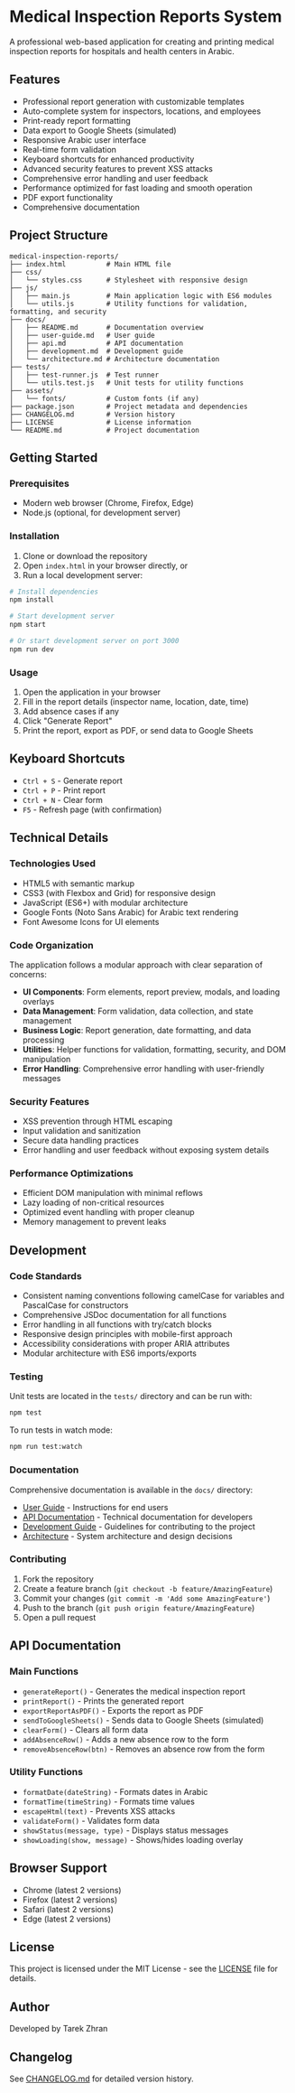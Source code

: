 # Medical Inspection Reports System

A professional web-based application for creating and printing medical inspection reports for hospitals and health centers in Arabic.

## Features

- Professional report generation with customizable templates
- Auto-complete system for inspectors, locations, and employees
- Print-ready report formatting
- Data export to Google Sheets (simulated)
- Responsive Arabic user interface
- Real-time form validation
- Keyboard shortcuts for enhanced productivity
- Advanced security features to prevent XSS attacks
- Comprehensive error handling and user feedback
- Performance optimized for fast loading and smooth operation
- PDF export functionality
- Comprehensive documentation

## Project Structure

```
medical-inspection-reports/
├── index.html          # Main HTML file
├── css/
│   └── styles.css      # Stylesheet with responsive design
├── js/
│   ├── main.js         # Main application logic with ES6 modules
│   └── utils.js        # Utility functions for validation, formatting, and security
├── docs/
│   ├── README.md       # Documentation overview
│   ├── user-guide.md   # User guide
│   ├── api.md          # API documentation
│   ├── development.md  # Development guide
│   └── architecture.md # Architecture documentation
├── tests/
│   ├── test-runner.js  # Test runner
│   └── utils.test.js   # Unit tests for utility functions
├── assets/
│   └── fonts/          # Custom fonts (if any)
├── package.json        # Project metadata and dependencies
├── CHANGELOG.md        # Version history
├── LICENSE             # License information
└── README.md           # Project documentation
```

## Getting Started

### Prerequisites

- Modern web browser (Chrome, Firefox, Edge)
- Node.js (optional, for development server)

### Installation

1. Clone or download the repository
2. Open `index.html` in your browser directly, or
3. Run a local development server:

```bash
# Install dependencies
npm install

# Start development server
npm start

# Or start development server on port 3000
npm run dev
```

### Usage

1. Open the application in your browser
2. Fill in the report details (inspector name, location, date, time)
3. Add absence cases if any
4. Click "Generate Report"
5. Print the report, export as PDF, or send data to Google Sheets

## Keyboard Shortcuts

- `Ctrl + S` - Generate report
- `Ctrl + P` - Print report
- `Ctrl + N` - Clear form
- `F5` - Refresh page (with confirmation)

## Technical Details

### Technologies Used

- HTML5 with semantic markup
- CSS3 (with Flexbox and Grid) for responsive design
- JavaScript (ES6+) with modular architecture
- Google Fonts (Noto Sans Arabic) for Arabic text rendering
- Font Awesome Icons for UI elements

### Code Organization

The application follows a modular approach with clear separation of concerns:
- **UI Components**: Form elements, report preview, modals, and loading overlays
- **Data Management**: Form validation, data collection, and state management
- **Business Logic**: Report generation, date formatting, and data processing
- **Utilities**: Helper functions for validation, formatting, security, and DOM manipulation
- **Error Handling**: Comprehensive error handling with user-friendly messages

### Security Features

- XSS prevention through HTML escaping
- Input validation and sanitization
- Secure data handling practices
- Error handling and user feedback without exposing system details

### Performance Optimizations

- Efficient DOM manipulation with minimal reflows
- Lazy loading of non-critical resources
- Optimized event handling with proper cleanup
- Memory management to prevent leaks

## Development

### Code Standards

- Consistent naming conventions following camelCase for variables and PascalCase for constructors
- Comprehensive JSDoc documentation for all functions
- Error handling in all functions with try/catch blocks
- Responsive design principles with mobile-first approach
- Accessibility considerations with proper ARIA attributes
- Modular architecture with ES6 imports/exports

### Testing

Unit tests are located in the `tests/` directory and can be run with:
```bash
npm test
```

To run tests in watch mode:
```bash
npm run test:watch
```

### Documentation

Comprehensive documentation is available in the `docs/` directory:
- [User Guide](docs/user-guide.md) - Instructions for end users
- [API Documentation](docs/api.md) - Technical documentation for developers
- [Development Guide](docs/development.md) - Guidelines for contributing to the project
- [Architecture](docs/architecture.md) - System architecture and design decisions

### Contributing

1. Fork the repository
2. Create a feature branch (`git checkout -b feature/AmazingFeature`)
3. Commit your changes (`git commit -m 'Add some AmazingFeature'`)
4. Push to the branch (`git push origin feature/AmazingFeature`)
5. Open a pull request

## API Documentation

### Main Functions

- `generateReport()` - Generates the medical inspection report
- `printReport()` - Prints the generated report
- `exportReportAsPDF()` - Exports the report as PDF
- `sendToGoogleSheets()` - Sends data to Google Sheets (simulated)
- `clearForm()` - Clears all form data
- `addAbsenceRow()` - Adds a new absence row to the form
- `removeAbsenceRow(btn)` - Removes an absence row from the form

### Utility Functions

- `formatDate(dateString)` - Formats dates in Arabic
- `formatTime(timeString)` - Formats time values
- `escapeHtml(text)` - Prevents XSS attacks
- `validateForm()` - Validates form data
- `showStatus(message, type)` - Displays status messages
- `showLoading(show, message)` - Shows/hides loading overlay

## Browser Support

- Chrome (latest 2 versions)
- Firefox (latest 2 versions)
- Safari (latest 2 versions)
- Edge (latest 2 versions)

## License

This project is licensed under the MIT License - see the [LICENSE](LICENSE) file for details.

## Author

Developed by Tarek Zhran

## Changelog

See [CHANGELOG.md](CHANGELOG.md) for detailed version history.